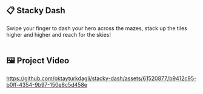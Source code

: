 ## 📋 Stacky Dash
Swipe your finger to dash your hero across the mazes, stack up the tiles higher and higher and reach for the skies!
<br/><br/>


## 🖼 Project Video

https://github.com/oktayturkdagli/stacky-dash/assets/61520877/b9412c95-b0ff-4354-9b97-150e8c5d458e
